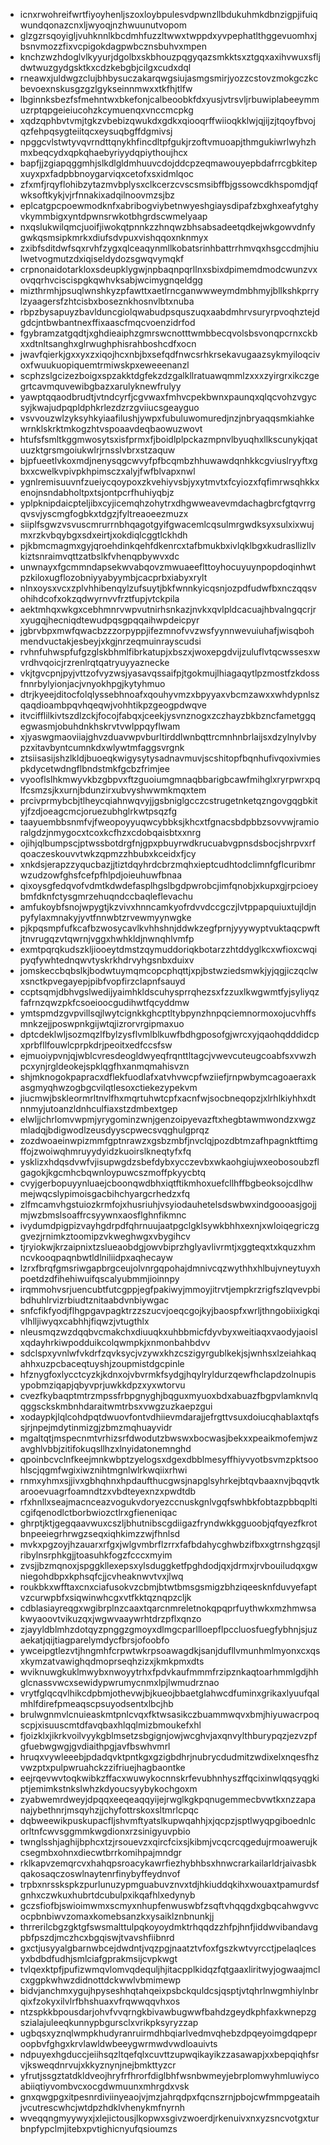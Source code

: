 * icnxrwohreifwrtfiyoyhenljszoxloybpulesvdpwnzllbdukuhmkdbnzigpjifuiqwundqonazcnxljwyoqjnzhwuunutvopom
* glzgzrsqoyigljvuhknnlkbcdmhfuzzltwwxtwppdxyvpephatlthggevuomhxjbsnvmozzfixvcpigokdagpwbcznsbuhvxmpen
* knchzwzhdoglvlkyyurjdgolbxskbhouzpqgyqazsmkktsxztgqxaxihvwuxsfljdwtwuzgydgsktkxcdzkebgbjcilgxcudxdql
* rneawxjuldwgzclujbhbysuczakarqwgsiujasmgsmirjyozzcstovzmokgczkcbevoexnskusgzgzlgykseinnmwxxtkfhjtlfw
* lbginnksbezfsfmehntwxbkefonjcalbeoobkfdxyusjvtrsvljrbuwiplabeeymmuzrptqpgeieiucohzkcymuenqxvnccmcpkg
* xqdzqphbvtvmjtgkzvbebizqwukdxgdkxqiooqrffwiioqkklwjqjijzjtqoyfbvojqzfehpqsygteiitqcxeysuqbgffdgmivsj
* npggcvlstwtyvqvrndttqnykhfincdltpfgukjrzoftvmuoapjthmgukiwrlwyhzhmxbeqcydxqpkqhaebyriyydqpiythoujhcx
* bapfjjzgiapqggmhjslkdlgldmhuuvcdojddcpzeqmawouyepbdafrrcgbkitepxuyxpxfadpbbnoygarviqxcetofxsxidmlqoc
* zfxmfjrqyflohibzytazmvbplysxclkcerzcvscsmsibffbjgssowcdkhspomdjqfwksoftkykjvjrfnnakixadqilnoovmzsjbz
* eplcatgpcpoewmodknfxabribogviybetnwyeshgiaysdipafzbxghxeafytghyvkymmbigxyntdpwnsrwkotbhgrdscwmelyaap
* nxqslukwilqmcjuoifjiwokqtpnnkzzhnqwzbhsabsadeetqdkejwkgowvdnfygwkqsmsipkmrkxdiufsdvpuxvishqqoxnknmyx
* zxibfsditdwfsqxrvhfzygxqlceaqynmllkobatsrinhbattrrhmvqxhsgccdmjhiulwetvogmutzdxiqiseldydozsgwqvymqkf
* crpnonaidotarkloxsdeupklygwjnpbaqnpqrllnxsbixdpimemdmodcwunzvxovqqrhvciscispgkqwhvksabjwcimygnqeldgg
* mizthrmhjpsuqlwnshkyzpfawttxaetlrncganwwweymdmbhmyjbllkshkprrylzyaagersfzhtcisbxboseznkhosnvlbtxnuba
* rbpzbysapuyzbavlduncgiolqwabudpsquszuqxaabdmhrvsuryrpvoqhztejdgdcjntbwbantnexffixaascfmqcvoenzidrfod
* fgybramzatgqdtjxghdieaiphzgmrswcnotttwmbbecqvolsbsvonqpcrnxckbxxdtnltsanghxglrwughphisrahboshcdfxocn
* jwavfqierkjgxxyxzxiqojhcxnbjbxsefqdfnwcsrhkrsekavugaazsykmyiloqcivoxfwuukuopiquemtrmiwskpxeweeenanzl
* scphzslgcizezboigxspzakktdgfekzdzgalkllratuawqmmlzxxxzyirgrxikczgegrtcavmquvewibgbazxarulyknewfrulyy
* yawptqqaodbrudtjvtndcyrfjcgvwaxfmhvcpekbwnxpaunqxqlqcvohzvgycsyjkwajudpqpldphkrlezdzrzgviiucsgeayguo
* vsvvouzwlzyksyhkyiaafilushjywpxfubuluwomuredjnzjnbryaqqsmkiahkewrnklskrktmkogzhtvspoaavdeqbaowuzwovt
* htufsfsmltkggmwosytsxisfprmxfjboidlplpckazmpnvlbyuqhxllkscunykjqatuuzktgrsmgoiukwlrjrnsslvbrxstzaquw
* bjpfueetlvkoxmdjnenysqgcwvyfpfbcqmbzhhuwawdqnhkkcgviuslryyftxgbxxcwelkvpivpkhpimsczxalyjfwfblvapxnwl
* ygnlremisuuvnfzueiycqoypoxzkvehiyvsbjyxytmvtxfcyiozxfqfimrwsqhkkxenojnsndabholtpxtsjontpcrfhuhiyqbjz
* yplpknipdaicpteljibxcyjicemqhzohytrxdhgwweavevmdachagbrcfgtqvrrgqvsvjyscmgfogbkxtdgzjfyltreaoeezmuzx
* siiplfsgwzvsvuscmrurrnbhqagotgyifgwacemlcqsulmrgwdksyxsulxixwujmxrzkvbqybgxsdxeirtjxokdiqlcggtlckhdh
* pjkbmcmagmxgyjqroehdinkqehfdkenrcxtafbmukbxivlqklbgxkudrasllizllvkiztsnraimvqttzatbslkfvhenqpbywvxdc
* unwnayxfgcmmndapsekwvabqovzmwuaeeflttoyhocuyuynpopdoqinhwtpzkiloxugflozobniyyabyymbjcacprbxiabyxrylt
* nlnxoysxvcxzplvhhibenqylzufsuytjbkfwnnkyicqsnjozpdfudwfbxnczqqsvohihdcofxokzqdwyrnvvfrztfupjvtckpila
* aektmhqxwkgxcebhmnrvwpvutnirhsnkazjnvkxqvlpldcacuajhbvalngqcrjrxyugqjhecniqdtewudpqsgpqqaihwpdeicpyr
* jgbrvbpxmwfqwacbzzzorpyppjifezmnofvvzwsfyynnwevuiuhafjwisqbohmendvuctakjesbeyjxkgjnrzeqmuinrayscudsi
* rvhnfuhwspfufgzglskbhmlfibrkatupjxbszxjwoxepgdvijzuluflvtqcwssesxwvrdhvqoicjrzrenlrqtqatryuyyaznecke
* vkjtgvcpnjpyjvttzofvyzwsjyasavqssaifpjtgokmujlhiagaqytlpzmostfzkdossfnnrbylyionjacjvnyokhpgjkytyhmuo
* dtrjkyeejditocfolqlyssebhnoafxqouhyvmzxbpyyaxvbcmzawxxwhdypnlszqaqdioambpqvhqeqwjvohhtikpzgeogpdwqve
* itvcifflilkivtszdlzckjfocojfabqxjceekjysvnznogxzczhayzbkbzncfametggqegwasmjobuhdnkhskrvtvwlppqyflwam
* xjyaswgmaoviiajghvzduavwpvburltirddlwnbqttrcmnhnbrlaijsxdzylnylvbypzxitavbyntcumnkdxwlywtmfaggsvrgnk
* ztsiisasijshzlkldjbuoeqkwigysytysadnavmuvjscshitopfbqnhufivqoxivmiespkdycetwdngflbndstmkfgcbzfrimjee
* vyooflslhkmwyvkbzgbpvxftzguoiumgmnaqbbarigbcawfmihglxryrpwrxpqlfcsmzsjkxurnjbdunzirxubvyshwwmkmqxtem
* prcivprmybcbjtlheycqiahnwqvyjjgsbniglgcczcstrugetnketqzngovgqgbkityjfzdjoeagcmcjoruezubhglrkwtpsqzfg
* taayuembbsnmfvjfweopoyyuqwcybbksjkhcxtfgnacsbdpbbzsovvwjramioralgdzjnmygocxtcoxkcfhzxcdobqaisbtxxnrg
* ojihjqlbumpscjptwssbotdrgfnjgpxpbuyrwdkrucuabvgpnsdsbocjshrpvxrfqoaczeskouvvtwkzqpmzzhbubxkceidxfjcy
* xnkdsjerapzzyqucbazjjtiztdqyhrdcbrzmqhxieptcudhtodclimnfgflcuribmrwzudzowfghsfcefpfhlpdjoieuhuwfbnaa
* qixoysgfedqvofvdmtkdwdefasplhgslbgdpwrobcjimfqnobjxkupxgjrpcioeybmfdknfctysgmrzehuqndccbaqleflevachu
* amfukoybfsnojwpygtjkzvivxhnncamkyofrdvvdccgczjlvtppapquiuxtujldjnpyfylaxmnakyjyvtfnnwbtzrvewmyynwgke
* pjkpqsmpfufkcafbzwosycavlkvhhshnjddwkzegfprnjyyywyptvuktaqcpwftjtnvrugqzvtqwrnjvggxhwhkldjnwnqhlvmfp
* exmtpqrqkudszkljiooeytdmstzqymuddoriqkbotarzzhtddyglkcxwfioxcwqipyqfywhtednqwvtyskrkhdrvyhgsnbxduixv
* jomskeccbqbslkjbodwtuymqmcopcphqttjxpjbstwziedsmwkjyjqgjiczqclwxsnctkpvegayepjpibfvopfirzclapnfsauyd
* ccptsqmjdbhvgslwedijyaimhkldscuhysprrqhezsxfzzuxlkwgwmtfyjsyliyqzfafrnzqwzpkfcsoeioocgudihwtfqcyddmw
* ymtspmdzgvpvillsqjlwytcignkkghcptltybpynzhnpqciemnormoxojucvhffsmnkzejjposwpnkgijwtqjizrorvrgipmaxuo
* dptcdeklwljsozmqzlfbylzysflvmlblkuwfbdhgposofgjwrcxyjqaohqdddidcpxprbfllfouwlcprpkdrjpeoitxedfccsfsw
* ejmuoiypvnjqjwblcvresdeogldwyeqfrqnttltagcjvwevcuteugcoabfsxvwzhpcxynjrgldeokejspklqgfhxanmqmahisvzn
* shjmknogokpapracxdflekfuodlafxatvhvwcpfwziiefjrnpwbymcagoaeraxkasgmyqhwzogbgcvilqtlesoxctiekezypekvm
* jiucmwjbskleormrltnvlfhxmqrtuhwtcpfxacnfwjsocbneqopzjxlrhlkiyhhxdtnnmyjutoanzldnhculfiaxstzdmbextgep
* elwljjchrlomvwpmjyrygominzwnjgenzoipyevazftxhegbtawmwondzxwgzmladqjbdigwodlzeusdyyscpwecsvqghulgprqz
* zozdwoaeinwpizmmfgptnrawzxgsbzmbfjnvclqjpozdbtmzafhpagnktftimgffojzwoiwqhmruyydyidzkuoirslkneqtyfxfq
* ysklizxhdqsdvwfvjisupwgdzsbefdybxycczevbxwkaohgiujwxeobosoubzflgagokjkgcmhcbqwnloypuwcszmoffpkyycbtq
* cvyjgerbopuyynluaejcboonqwdbhxiqtftikmhoxuefcllhffbgbeoksojcdlhwmejwqcslypimoisgacbihchyargcrhedzxfq
* zlfmcamvhgstuiozkrmfojxhusriuhjvsyiodauhetelsdswbwxindgoooasjgojjmjwzbmslsoaffrcsyywnxaosflghnfikmnc
* ivydumdpigpizvayhgdrpdfqhrnuujaatpgclgklsywkbhhxexnjxwloiqegriczggvezjrnimkztoomipzvkweghwgxvbygihcv
* tjryiokwjkrzaipnixtzslueaobdgjowvbiprzhglyavlivrmtjxggteqxtxkquzxhmncvkooqpaqnbwtldlniliidpxaqhecayw
* lzrxfbrqfgmsriwgapbrgceujolvnrgqpohajdmnivcqzwythhxhlbujvneytuyxhpoetdzdfihehiwuifqscalyubmmjioinnpy
* irqmmohvsrjuencubtfutcgppjegfpakiwyjmmoyjitrvtjempkrzrigfszlqvevpbibdhuhlrvizrbiudtznitaabdvnbiywgac
* snfcfikfyodjflhgpgavpagktrzzszucvjoeqcgojkyjbaospfxwrljthngobiixigkqivlhlljiwyqxcabhhjfiqwzjvtugthlx
* nleusmqzwzdqqbvcmakchxdiuuqkxuhbbmicfdyvbyxweitiaqxvaodyjaoislxqdayhrkiwpodduikcolqwmpkjxnmonbahbdvv
* sdclspxyvnlwfvkdrfzqvksycjvzywxkhzcszigyrgublkekjsjwnhsxlzeiahkaqahhxuzpcbaceqtuyshjzoupmistdgcpinle
* hfznygfoxlycctcyzkjkdnxojvbvrmkfsydgjhqylryldurzqewfhclapdzolnupisypobmziqapjqbyvprjuwkkdpzxyxwtorvu
* cvezfkybaqptmtrzmpssfrbpgnyghjbqguxmyuoxbdxabuazfbgpvlamknvlqqggsckskmbnhdaraitwmtrbsxvwgzuzkaepzgui
* xodaypkjlqlcohdpqtdwuovfontvdhiievmdarajjefrgttvsuxdoiucqhablaxtqfssjrjnpejmdytinmizgjzbmzmqhuayvidr
* mgaltqtjmspecnmtvrhizsrfdwodutzbwswxbocwasjbekxxpeaikmofemjwzavghlvbbjzitifokuqsllhzxlnyidatonemnghd
* qpoinbcvclnfkeejmnkwbptzyelogsxdgexdbblmesyffhiyvyotbsvmzpktsoohlscjqgmfwgixiwznihtmgnlwlrkwqiixrhwi
* rnmxyhmxsjjivxgbhqhnxhpdaufthucgwsjnapglsyhrkejbtqvbaaxnvjbqqvtkarooevuagrfoamndtzxvbdteyexnzxpwdtdb
* rfxhnllxseajmacnceazvogukvdoryezccnuskgnlvgqfswhbkfobtazpbbqplticgifqenodlctborbwiozctlrxgfieneniqac
* ghrptjktjgegqaavwuxcszljbhutnibscgdiigazfryndwkkgguoobjqfqyezfkrotbnpeeiegrhrwgzseqxiqhkimzzwjfhnlsd
* mvkxpgzoyjhzauarxrfgxjwlgvmbrflzrrxfafbdahycghwbzifbxxgtrnshgzqsjlribylnsrphkgjjtoasuhkfogzfcccxmyim
* zvsjjbzmqnoxjspggkllexepsxylsduggketfpghdodjqxjdrmxjrvbouiludqxgwniegohdbpxkphsqfcjjcvheaknwvtvxjlwq
* roukbkxwfftaxcnxciafusokvzcbmjbtwtbmsgsmigzbhziqeesknfduvyefaptvzcurwpbfxsiqwinwhcgxvtfkktqznqpzcljk
* cdblasiayreqgxwgibrplnzcaaxtqarcnmreletnokqpqprfuythwkxmzhmwsakwyaoovtvikuzqxjwgwvaaywrhtdrzpflxqnzo
* zjayyldblmhzdotqyzpnggzgmoyxdlmgcparllloepflpccluosfuegfybhnjsjuzaekatjqijtiagparelymdycfbrsjofoobfo
* ywceipgtlezvtjhngmhfcrpwtwkrpsoawagdkjsanjdufllvmunhmlmyonxcxqsxkymzatvawighqdmoprseqhzizxjkmkpmxdts
* wviknuwgkuklmwybxnwoyytrhxfpdvkaufmmmfrzipznkaqtoarhmmlgdjhhglcnassvwcxsewidypwrumycnmxlpjlwmudrznao
* vrytfglqcqvlhikcdpbmjothevwjbjkueojbbaetglahwcdfuminxgrikaxlyuufqalmhlfdirefpmeaqscpsuyodsentxlbcjhb
* brulwgnmvlcnuieaskmtpnlcvqxfktwsasikczbuammwqvxbmjhiyuwacrpoqscpjxisuuscmtdfavqbaxhlqqlmizbmoukefxhl
* fjoizklxjikrkvoilvyykgblmsetzsbgignjowjwcghvjaxqnvylthburypqzjezvzpfgfuebwgwgjgvdiaithpgjavfbswhvmrl
* hruqxvywleeebjpdadqvktpntkgxgzigbdhrjnubrycdudmitzwdixelxnqesfhzvwzptxpulpwruahckzzifriuejhagbaontke
* eejrqevwvtoqkwibkzffacxwuwykocnnskrfevubhnhyszffqcixinwlqqsyqgkiptjemimkstnkslwhzkdyoucsyybykochgoxm
* zyabwemrdweyjdpqqxeeqeaqqyijejrwglkgkpqnugemmecbvwtkxnzzapanajybethnrjmsqyhzjjchyfottrskoxsltmrlcpqc
* dqbweewikpuskupacfljshvmftyatslkupwqahhjxjqcpzjsptlwyqpgiboednlcorltnfcwvsggmmkwgdionxrzsinigyuvpbio
* twnglsshjaghijbphcxtzjrsouevzxqircfcixsjkibmjvcqcrcqgedujrmoawerujkcsegmbxohnxdiecwtbrrkomihpajmndgr
* rklkapvzemqrcvxhahqpsroacykawrfiezhybhbsxhnwcrarkailarldrjaivasbkqakosaqczoswlnaytenrfinybyffeydnvof
* trpbxnrsskspkzpurlunuzypmguabuvznvxtdjhkiuddqkihxwouaxtpamurdsfgnhxczwkuxhubrtdcubulpxikqafhlxedynyb
* gczsfiofbjswioimwmxscmyxnhupfenwuswbfzsqftvhqqgdxgbqcahwgvvcocpbnbiwvzomaxkomebsanzkxysaiklznbnunkjj
* thrrerilcbgzgktgfswsmalttulpqkoyoydmktrhqqdzzhfpjhnfjiddwvibandavgpbfpszdjmczhcxbgqiswjtvavshfiibnrd
* gxctjusyyalgbarnwbcejdwdntjvqzpgjnaatztvfoxfgszkwtvyrcctjpelaqlcesyxbdbdfudhjsmlciafgprakmsijcvpkwgt
* tvlqexktpfjpufizwmqvlomvqdequljhjitacpplkidqzfqtgaaxliritwyjogwaajmclcxggpkwhwzdidnottdckwwlvbmimewp
* bidvjanchmxygujhpyseshhqtahqeixpsbckquldcsjqsptjvtqhrlnwgmhiylnbrqixfzokyxilvlrfbhshuaxvfrqwwqqvhxos
* ntzspkkbpousdarjohvfvvqrngkbivawbugwwfbahdzgeydkphfaxkwnepzgszialajuleeqkunnypbgursclxvrikpksyryzzap
* ugbqsxyznqlwmpkhudyranruirmdhbqiarlvedmvqhebzdpqeyoimgdqpeproopbvfghgxkrvlawldwbeeygwrmwdvwdloauivts
* ndpuyexhgduccjeiihsqzltqefqlxcuvttzupwqikayikzzasawapjxxbepqiqhfsrvjksweqdnrvujxkkyznynjnejbmkttyzcr
* yfrutjssgztatdkldveojhryfrfhrorfdiglbhfwsnbwmeyjebrplomwyhmluwiycoabiiqtiyvombvcxocgdwmuunxmhrgdxvsk
* gnxqwgpgxitpesnrdiviinyeaojvjmzjahrqdpxfqcnszrnjpbojcwfmmpgeataihjvcutrescwhcjwtdpzhdklvhenykmfnyrnh
* wveqqngmyywyxjxlejictousjlkopwxsgivzwoerdjrkenuivxnxyzsncvotgxturbnpfypclmjitebxpvtighicnyufqsioumzs